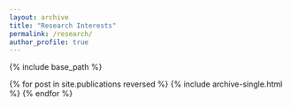 ```yaml
---
layout: archive
title: "Research Interests"
permalink: /research/
author_profile: true
---
```


{% include base_path %}

{% for post in site.publications reversed %}
  {% include archive-single.html %}
{% endfor %}

